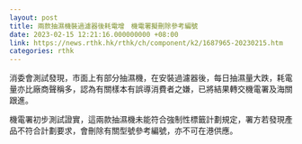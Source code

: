 ```yaml
---
layout: post
title: 兩款抽濕機裝過濾器後耗電增　機電署擬刪除參考編號
date: 2023-02-15 12:21:16.000000000 +08:00
link: https://news.rthk.hk/rthk/ch/component/k2/1687965-20230215.htm
categories: rthk
---
```


消委會測試發現，市面上有部分抽濕機，在安裝過濾器後，每日抽濕量大跌，耗電量亦比廠商聲稱多，認為有關樣本有誤導消費者之嫌，已將結果轉交機電署及海關跟進。

機電署初步測試證實，這兩款抽濕機未能符合強制性標籤計劃規定，署方若發現產品不符合計劃要求，會刪除有關型號參考編號，亦不可在港供應。

